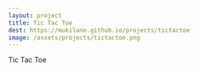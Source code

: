 ```yaml
---
layout: project
title: Tic Tac Toe
dest: https://mukilane.github.io/projects/tictactoe
image: /assets/projects/tictactoe.png
---
```


Tic Tac Toe